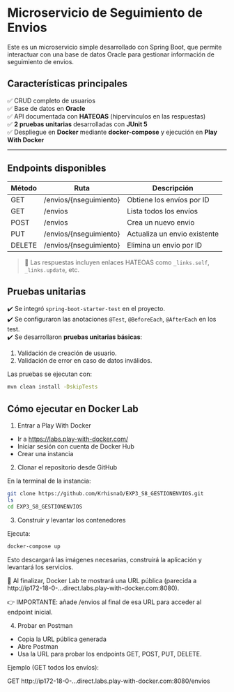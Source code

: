 # Microservicio de Seguimiento de Envios
Este es un microservicio simple desarrollado con Spring Boot, que permite interactuar con una base de datos Oracle para gestionar información de seguimiento de envios.

## Características principales

✅ CRUD completo de usuarios  
✅ Base de datos en **Oracle**  
✅ API documentada con **HATEOAS** (hipervínculos en las respuestas)  
✅ **2 pruebas unitarias** desarrolladas con **JUnit 5**  
✅ Despliegue en **Docker** mediante **docker-compose** y ejecución en **Play With Docker**

---

## Endpoints disponibles

| Método | Ruta                    | Descripción                     |
|--------|------------------------|--------------------------------|
| GET    | /envios/{nseguimiento}  | Obtiene los envíos por ID     |
| GET    | /envios                 | Lista todos los envíos        |
| POST   | /envios                 | Crea un nuevo envio           |
| PUT    | /envios/{nseguimiento}  | Actualiza un envio existente  |
| DELETE | /envios/{nseguimiento}  | Elimina un envio por ID       |

> 📝 Las respuestas incluyen enlaces HATEOAS como `_links.self`, `_links.update`, etc.

## Pruebas unitarias

✔️ Se integró `spring-boot-starter-test` en el proyecto.  
✔️ Se configuraron las anotaciones `@Test`, `@BeforeEach`, `@AfterEach` en los test.  
✔️ Se desarrollaron **pruebas unitarias básicas**:
1. Validación de creación de usuario.
2. Validación de error en caso de datos inválidos.

Las pruebas se ejecutan con:

```bash
mvn clean install -DskipTests
```

## Cómo ejecutar en Docker Lab

1. Entrar a Play With Docker
- Ir a  https://labs.play-with-docker.com/
- Iniciar sesión con cuenta de Docker Hub
- Crear una instancia

2. Clonar el repositorio desde GitHub

En la terminal de la instancia:

```bash
git clone https://github.com/KrhisnaO/EXP3_S8_GESTIONENVIOS.git
ls
cd EXP3_S8_GESTIONENVIOS
```

3. Construir y levantar los contenedores

Ejecuta:

```bash
docker-compose up
```

Esto descargará las imágenes necesarias, construirá la aplicación y levantará los servicios.

🔗 Al finalizar, Docker Lab te mostrará una URL pública (parecida a http://ip172-18-0-...direct.labs.play-with-docker.com:8080).

👉 IMPORTANTE: añade /envios al final de esa URL para acceder al endpoint inicial.

4. Probar en Postman

- Copia la URL pública generada
- Abre Postman
- Usa la URL para probar los endpoints GET, POST, PUT, DELETE.

Ejemplo (GET todos los envíos):

GET http://ip172-18-0-...direct.labs.play-with-docker.com:8080/envios

